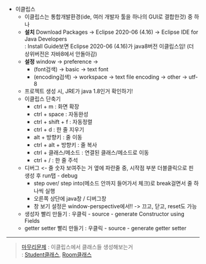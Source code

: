 - 이클립스  
  - 이클립스는 통합개발환경(ide, 여러 개발자 툴을 하나의 GUI로 결합한것) 중 하나
  - **설치** Download Packages -> Eclipse 2020-06 (4.16) -> Eclipse IDE for Java Developers  
	: Install Guide보면 Eclipse 2020-06 (4.16)가 java8버전 이클립스임! (더 상위버전은 자바8에서 안돌아감)  
  - **설정** window -> preference ->  
	  - (font검색) -> basic -> text font  
	  - (encoding검색) -> workspace -> text file encoding -> other -> utf-8
  - 프로젝트 생성 시, JRE가 java 1.8인거 확인하기!
  - 이클립스 단축기  
    - ctrl + m : 화면 확장  
    - ctrl + space : 자동완성  
    - ctrl + shift + f : 자동정렬  
    - ctrl + d : 한 줄 지우기  
    - alt + 방향키 : 줄 이동  
    - ctrl + alt + 방향키 : 줄 복사  
    - ctrl + 클래스/메소드 : 연결된 클래스/메소드로 이동  
    - ctrl + / : 한 줄 주석  
  - 디버그 <- 줄 숫자 보여주는 거 옆에 파란줄 중, 시작점 부분 더블클릭으로 핀 생성 후 run탭 - debug  
    - step over/ step into(메소드 안까지 들어가서 체크)로 break걸면서 줄 하나씩 실행  
    - 오른쪽 상단에 java창 / 디버그창  
    - 창 보기 설정은 window-perspective에서!! -> 끄고, 닫고, reset도 가능  
  - 생성자 빨리 만들기 : 우클릭 - source - generate Constructor using Fields  
  - getter setter 빨리 만들기 : 우클릭 - source - generate getter setter  
----  
> [마무리문제](../workspace/220531-02_student/src/TestStudent.java) : 이클립스에서 클래스들 생성해보는거  
> : [Student클래스](../workspace/220531-02_student/src/Student.java), [Room클래스](../workspace/220531-02_student/src/Room.java)
